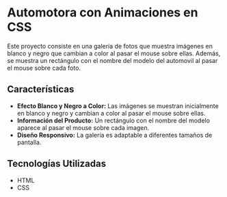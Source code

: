 # Automotora con Animaciones en CSS

Este proyecto consiste en una galería de fotos que muestra imágenes en blanco y negro que cambian a color al pasar el mouse sobre ellas. Además, se muestra un rectángulo con el nombre del modelo del automovil al pasar el mouse sobre cada foto.

## Características

- **Efecto Blanco y Negro a Color:** Las imágenes se muestran inicialmente en blanco y negro y cambian a color al pasar el mouse sobre ellas.
- **Información del Producto:** Un rectángulo con el nombre del modelo aparece al pasar el mouse sobre cada imagen.
- **Diseño Responsivo:** La galería es adaptable a diferentes tamaños de pantalla.

## Tecnologías Utilizadas

- HTML
- CSS


